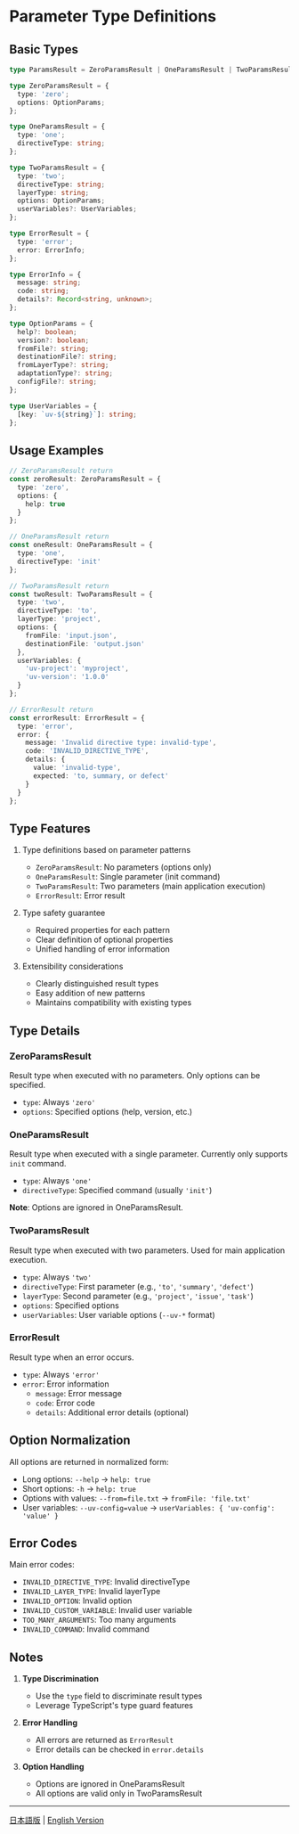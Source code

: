# Parameter Type Definitions

## Basic Types

```typescript
type ParamsResult = ZeroParamsResult | OneParamsResult | TwoParamsResult | ErrorResult;

type ZeroParamsResult = {
  type: 'zero';
  options: OptionParams;
};

type OneParamsResult = {
  type: 'one';
  directiveType: string;
};

type TwoParamsResult = {
  type: 'two';
  directiveType: string;
  layerType: string;
  options: OptionParams;
  userVariables?: UserVariables;
};

type ErrorResult = {
  type: 'error';
  error: ErrorInfo;
};

type ErrorInfo = {
  message: string;
  code: string;
  details?: Record<string, unknown>;
};

type OptionParams = {
  help?: boolean;
  version?: boolean;
  fromFile?: string;
  destinationFile?: string;
  fromLayerType?: string;
  adaptationType?: string;
  configFile?: string;
};

type UserVariables = {
  [key: `uv-${string}`]: string;
};
```

## Usage Examples

```typescript
// ZeroParamsResult return
const zeroResult: ZeroParamsResult = {
  type: 'zero',
  options: {
    help: true
  }
};

// OneParamsResult return
const oneResult: OneParamsResult = {
  type: 'one',
  directiveType: 'init'
};

// TwoParamsResult return
const twoResult: TwoParamsResult = {
  type: 'two',
  directiveType: 'to',
  layerType: 'project',
  options: {
    fromFile: 'input.json',
    destinationFile: 'output.json'
  },
  userVariables: {
    'uv-project': 'myproject',
    'uv-version': '1.0.0'
  }
};

// ErrorResult return
const errorResult: ErrorResult = {
  type: 'error',
  error: {
    message: 'Invalid directive type: invalid-type',
    code: 'INVALID_DIRECTIVE_TYPE',
    details: {
      value: 'invalid-type',
      expected: 'to, summary, or defect'
    }
  }
};
```

## Type Features

1. Type definitions based on parameter patterns
   - `ZeroParamsResult`: No parameters (options only)
   - `OneParamsResult`: Single parameter (init command)
   - `TwoParamsResult`: Two parameters (main application execution)
   - `ErrorResult`: Error result

2. Type safety guarantee
   - Required properties for each pattern
   - Clear definition of optional properties
   - Unified handling of error information

3. Extensibility considerations
   - Clearly distinguished result types
   - Easy addition of new patterns
   - Maintains compatibility with existing types

## Type Details

### ZeroParamsResult

Result type when executed with no parameters. Only options can be specified.

- `type`: Always `'zero'`
- `options`: Specified options (help, version, etc.)

### OneParamsResult

Result type when executed with a single parameter. Currently only supports `init` command.

- `type`: Always `'one'`
- `directiveType`: Specified command (usually `'init'`)

**Note**: Options are ignored in OneParamsResult.

### TwoParamsResult

Result type when executed with two parameters. Used for main application execution.

- `type`: Always `'two'`
- `directiveType`: First parameter (e.g., `'to'`, `'summary'`, `'defect'`)
- `layerType`: Second parameter (e.g., `'project'`, `'issue'`, `'task'`)
- `options`: Specified options
- `userVariables`: User variable options (`--uv-*` format)

### ErrorResult

Result type when an error occurs.

- `type`: Always `'error'`
- `error`: Error information
  - `message`: Error message
  - `code`: Error code
  - `details`: Additional error details (optional)

## Option Normalization

All options are returned in normalized form:

- Long options: `--help` → `help: true`
- Short options: `-h` → `help: true`
- Options with values: `--from=file.txt` → `fromFile: 'file.txt'`
- User variables: `--uv-config=value` → `userVariables: { 'uv-config': 'value' }`

## Error Codes

Main error codes:

- `INVALID_DIRECTIVE_TYPE`: Invalid directiveType
- `INVALID_LAYER_TYPE`: Invalid layerType
- `INVALID_OPTION`: Invalid option
- `INVALID_CUSTOM_VARIABLE`: Invalid user variable
- `TOO_MANY_ARGUMENTS`: Too many arguments
- `INVALID_COMMAND`: Invalid command

## Notes

1. **Type Discrimination**
   - Use the `type` field to discriminate result types
   - Leverage TypeScript's type guard features

2. **Error Handling**
   - All errors are returned as `ErrorResult`
   - Error details can be checked in `error.details`

3. **Option Handling**
   - Options are ignored in OneParamsResult
   - All options are valid only in TwoParamsResult

---

[日本語版](params_type.ja.md) | [English Version](params_type.md)